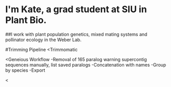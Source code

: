 

# I'm Kate, a grad student at SIU in Plant Bio. 
##I work with plant population genetics, mixed mating systems and pollinator ecology in the Weber Lab. 


#Trimming Pipeline
<Trimmomatic

<Geneious Workflow
 -Removal of 165 paralog warning supercontig sequences manually, list saved paralogs 
 -Concatenation with names 
 -Group by species 
 -Export
 
 <
